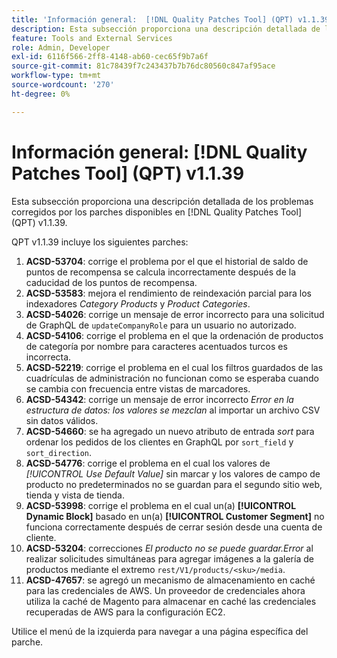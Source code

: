 ```yaml
---
title: 'Información general:  [!DNL Quality Patches Tool] (QPT) v1.1.39'
description: Esta subsección proporciona una descripción detallada de los problemas corregidos por los parches disponibles en  [!DNL Quality Patches Tool] (QPT) v1.1.39.
feature: Tools and External Services
role: Admin, Developer
exl-id: 6116f566-2ff8-4148-ab60-cec65f9b7a6f
source-git-commit: 81c78439f7c243437b7b76dc80560c847af95ace
workflow-type: tm+mt
source-wordcount: '270'
ht-degree: 0%

---
```


# Información general: [!DNL Quality Patches Tool] (QPT) v1.1.39

Esta subsección proporciona una descripción detallada de los problemas corregidos por los parches disponibles en [!DNL Quality Patches Tool] (QPT) v1.1.39.

QPT v1.1.39 incluye los siguientes parches:

1. **ACSD-53704**: corrige el problema por el que el historial de saldo de puntos de recompensa se calcula incorrectamente después de la caducidad de los puntos de recompensa.
1. **ACSD-53583**: mejora el rendimiento de reindexación parcial para los indexadores *Category Products* y *Product Categories*.
1. **ACSD-54026**: corrige un mensaje de error incorrecto para una solicitud de GraphQL de `updateCompanyRole` para un usuario no autorizado.
1. **ACSD-54106**: corrige el problema en el que la ordenación de productos de categoría por nombre para caracteres acentuados turcos es incorrecta.
1. **ACSD-52219**: corrige el problema en el cual los filtros guardados de las cuadrículas de administración no funcionan como se esperaba cuando se cambia con frecuencia entre vistas de marcadores.
1. **ACSD-54342**: corrige un mensaje de error incorrecto *Error en la estructura de datos: los valores se mezclan* al importar un archivo CSV sin datos válidos.
1. **ACSD-54660**: se ha agregado un nuevo atributo de entrada *sort* para ordenar los pedidos de los clientes en GraphQL por `sort_field` y `sort_direction`.
1. **ACSD-54776**: corrige el problema en el cual los valores de *[!UICONTROL Use Default Value]* sin marcar y los valores de campo de producto no predeterminados no se guardan para el segundo sitio web, tienda y vista de tienda.
1. **ACSD-53998**: corrige el problema en el cual un(a) **[!UICONTROL Dynamic Block]** basado en un(a) **[!UICONTROL Customer Segment]** no funciona correctamente después de cerrar sesión desde una cuenta de cliente.
1. **ACSD-53204**: correcciones *El producto no se puede guardar.Error* al realizar solicitudes simultáneas para agregar imágenes a la galería de productos mediante el extremo `rest/V1/products/<sku>/media`.
1. **ACSD-47657**: se agregó un mecanismo de almacenamiento en caché para las credenciales de AWS. Un proveedor de credenciales ahora utiliza la caché de Magento para almacenar en caché las credenciales recuperadas de AWS para la configuración EC2.

Utilice el menú de la izquierda para navegar a una página específica del parche.
